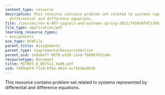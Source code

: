 ```yaml
---
content_type: resource
description: This resource contains problem set related to systems represented by
  differential and difference equations.
file: /courses/res-6-007-signals-and-systems-spring-2011/f459a0f4f110bfbe4014ac71638a963b_MITRES_6_007S11_hw06.pdf
file_type: application/pdf
learning_resource_types:
- Assignments
ocw_type: OCWFile
parent_title: Assignments
parent_type: SupplementalResourceSection
parent_uid: 2e9a8aff-96f8-e559-11ed-fb8887012a8e
resourcetype: Document
title: MITRES_6_007S11_hw06.pdf
uid: f459a0f4-f110-bfbe-4014-ac71638a963b
---
```

This resource contains problem set related to systems represented by differential and difference equations.

